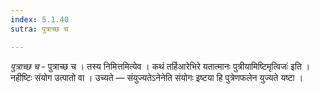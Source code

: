 ```yaml
---
index: 5.1.40
sutra: पुत्राच्छ च

---
```

_पुत्राच्छ च_ - पुत्राच्छ च । तस्य निमित्तमित्येव । कथं तर्हिआरेभिरे यतात्मानः पुत्रीयामिष्टिमृत्विजः॑ इति  । नहीष्टिः संयोग उत्पातो वा । उच्यते — संयुज्यतेऽनेनेति संयोगः इष्टया हि पुत्रेणफलेन युज्यते यष्टा ।